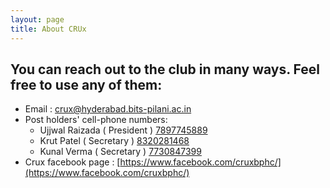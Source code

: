 ```yaml
---
layout: page
title: About CRUx
---
```


## You can reach out to the club in many ways. Feel free to use any of them:

- Email : [crux@hyderabad.bits-pilani.ac.in](mailto:crux@hyderabad.bits-pilani.ac.in)
- Post holders' cell-phone numbers:
  - Ujjwal Raizada ( President ) [7897745889](tel:7897745889)
  - Krut Patel ( Secretary ) [8320281468](tel:8320281468)
  - Kunal Verma ( Secretary ) [7730847399](tel:7730847399)
- Crux facebook page : [https://www.facebook.com/cruxbphc/](https://www.facebook.com/cruxbphc/)
